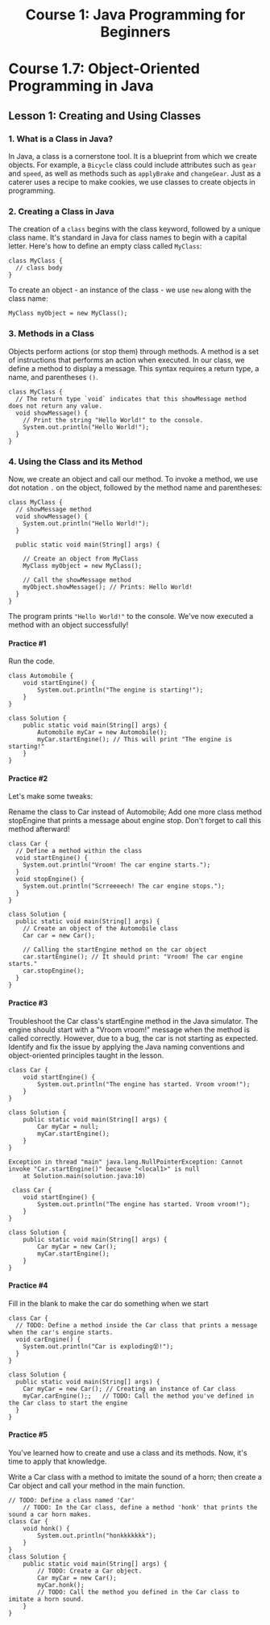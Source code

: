 <h1 align='center'> Course 1: Java Programming for Beginners </h1> 

# Course 1.7: Object-Oriented Programming in Java
## Lesson 1: Creating and Using Classes
### 1. What is a Class in Java?
In Java, a class is a cornerstone tool. It is a blueprint from which we create objects. For example, a `Bicycle` class could include attributes such as `gear` and `speed`, as well as methods such as `applyBrake` and `changeGear`. Just as a caterer uses a recipe to make cookies, we use classes to create objects in programming.

### 2. Creating a Class in Java
The creation of a `class` begins with the class keyword, followed by a unique class name. It's standard in Java for class names to begin with a capital letter. Here's how to define an empty class called `MyClass`:

    class MyClass {
      // class body
    }
To create an object - an instance of the class - we use `new` along with the class name:

    MyClass myObject = new MyClass();
### 3. Methods in a Class
Objects perform actions (or stop them) through methods. A method is a set of instructions that performs an action when executed. In our class, we define a method to display a message. This syntax requires a return type, a name, and parentheses `()`.

    class MyClass {
      // The return type `void` indicates that this showMessage method does not return any value.
      void showMessage() {
        // Print the string "Hello World!" to the console.
        System.out.println("Hello World!");
      }
    }
### 4. Using the Class and its Method
Now, we create an object and call our method. To invoke a method, we use dot notation `.` on the object, followed by the method name and parentheses:

    class MyClass {
      // showMessage method
      void showMessage() {
        System.out.println("Hello World!");
      }
      
      public static void main(String[] args) {
    
        // Create an object from MyClass 
        MyClass myObject = new MyClass();
    
        // Call the showMessage method
        myObject.showMessage(); // Prints: Hello World!
      }
    }
The program prints `"Hello World!"` to the console. We've now executed a method with an object successfully!

#### Practice #1
Run the code.

    class Automobile {
        void startEngine() {
            System.out.println("The engine is starting!");
        }
    }
    
    class Solution {
        public static void main(String[] args) {
            Automobile myCar = new Automobile();
            myCar.startEngine(); // This will print "The engine is starting!"
        }
    }

#### Practice #2
Let's make some tweaks:

Rename the class to Car instead of Automobile;
Add one more class method stopEngine that prints a message about engine stop. Don't forget to call this method afterward!

    class Car {
      // Define a method within the class
      void startEngine() {
        System.out.println("Vroom! The car engine starts.");
      }
      void stopEngine() {
        System.out.println("Scrreeeech! The car engine stops.");
      }
    }
    
    class Solution {
      public static void main(String[] args) {
        // Create an object of the Automobile class
        Car car = new Car();
        
        // Calling the startEngine method on the car object
        car.startEngine(); // It should print: "Vroom! The car engine starts."
        car.stopEngine();
      }
    }

#### Practice #3
Troubleshoot the Car class's startEngine method in the Java simulator. The engine should start with a "Vroom vroom!" message when the method is called correctly. However, due to a bug, the car is not starting as expected. Identify and fix the issue by applying the Java naming conventions and object-oriented principles taught in the lesson.

    class Car {
        void startEngine() {
            System.out.println("The engine has started. Vroom vroom!");
        }
    }
    
    class Solution {
        public static void main(String[] args) {
            Car myCar = null;
            myCar.startEngine();
        }
    }
    
    Exception in thread "main" java.lang.NullPointerException: Cannot invoke "Car.startEngine()" because "<local1>" is null
    	at Solution.main(solution.java:10)
    
     class Car {
        void startEngine() {
            System.out.println("The engine has started. Vroom vroom!");
        }
    }
    
    class Solution {
        public static void main(String[] args) {
            Car myCar = new Car();
            myCar.startEngine();
        }
    }

#### Practice #4
Fill in the blank to make the car do something when we start 

    class Car {
      // TODO: Define a method inside the Car class that prints a message when the car's engine starts.
      void carEngine() {
        System.out.println("Car is exploding😵!");
      }
    }
    
    class Solution {
      public static void main(String[] args) {
        Car myCar = new Car(); // Creating an instance of Car class
        myCar.carEngine();;   // TODO: Call the method you've defined in the Car class to start the engine
      }
    }


#### Practice #5
You've learned how to create and use a class and its methods. Now, it's time to apply that knowledge.

Write a Car class with a method to imitate the sound of a horn; then create a Car object and call your method in the main function.

    // TODO: Define a class named 'Car'
        // TODO: In the Car class, define a method 'honk' that prints the sound a car horn makes.
    class Car {
        void honk() {
            System.out.println("honkkkkkkk");
        }
    }
    class Solution {
        public static void main(String[] args) {
            // TODO: Create a Car object.
            Car myCar = new Car();
            myCar.honk();
            // TODO: Call the method you defined in the Car class to imitate a horn sound.
        }
    }

